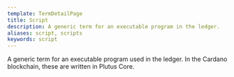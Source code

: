 ```yaml
---
template: TermDetailPage
title: Script
description: A generic term for an executable program in the ledger.
aliases: script, scripts
keywords: script
---
```


A generic term for an executable program used in the ledger. In the Cardano blockchain, these are written in Plutus Core.